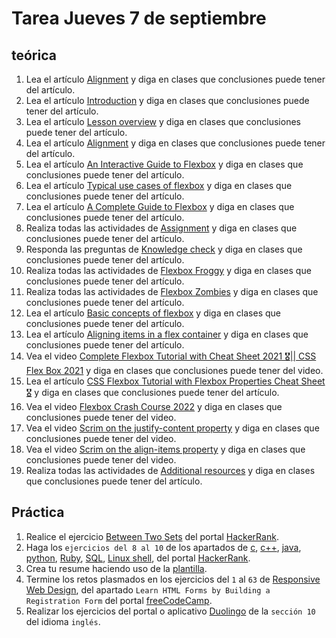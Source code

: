 # Tarea Jueves 7 de septiembre

## teórica

1. Lea el artículo [Alignment](https://www.theodinproject.com/lessons/foundations-alignment) y diga en clases que conclusiones puede tener del artículo.
2. Lea el artículo [Introduction](https://www.theodinproject.com/lessons/foundations-alignment#introduction) y diga en clases que conclusiones puede tener del artículo.
3. Lea el artículo [Lesson overview](https://www.theodinproject.com/lessons/foundations-alignment#lesson-overview) y diga en clases que conclusiones puede tener del artículo.
4. Lea el artículo [Alignment](https://www.theodinproject.com/lessons/foundations-alignment#alignment) y diga en clases que conclusiones puede tener del artículo.
5. Lea el artículo [An Interactive Guide to Flexbox](https://www.joshwcomeau.com/css/interactive-guide-to-flexbox/) y diga en clases que conclusiones puede tener del artículo.
6. Lea el artículo [Typical use cases of flexbox](https://developer.mozilla.org/en-US/docs/Web/CSS/CSS_Flexible_Box_Layout/Typical_Use_Cases_of_Flexbox) y diga en clases que conclusiones puede tener del artículo.
7. Lea el artículo [A Complete Guide to Flexbox](https://css-tricks.com/snippets/css/a-guide-to-flexbox/) y diga en clases que conclusiones puede tener del artículo.
8. Realiza todas las actividades de [Assignment](https://www.theodinproject.com/lessons/foundations-alignment#assignment) y diga en clases que conclusiones puede tener del artículo.
9. Responda las preguntas de [Knowledge check](https://www.theodinproject.com/lessons/foundations-alignment#knowledge-check) y diga en clases que conclusiones puede tener del artículo.
10. Realiza todas las actividades de [Flexbox Froggy](https://flexboxfroggy.com/) y diga en clases que conclusiones puede tener del artículo.
11. Realiza todas las actividades de [Flexbox Zombies](https://mastery.games/flexboxzombies/) y diga en clases que conclusiones puede tener del artículo.
12. Lea el artículo [Basic concepts of flexbox](https://developer.mozilla.org/en-US/docs/Web/CSS/CSS_Flexible_Box_Layout/Basic_Concepts_of_Flexbox) y diga en clases que conclusiones puede tener del artículo.
13. Lea el artículo [Aligning items in a flex container](https://developer.mozilla.org/en-US/docs/Web/CSS/CSS_Flexible_Box_Layout/Aligning_Items_in_a_Flex_Container) y diga en clases que conclusiones puede tener del artículo.
14. Vea el video [Complete Flexbox Tutorial with Cheat Sheet 2021 🎖️|| CSS Flex Box 2021](https://youtu.be/7YUR0Igl9eU?si=UMf6RXm5aDYHq-K-) y diga en clases que conclusiones puede tener del video.
15. Lea el artículo [CSS Flexbox Tutorial with Flexbox Properties Cheat Sheet 🎖️](https://www.freecodecamp.org/news/css-flexbox-tutorial-with-cheatsheet/) y diga en clases que conclusiones puede tener del artículo.
16. Vea el video [Flexbox Crash Course 2022](https://m.youtube.com/watch?v=3YW65K6LcIA) y diga en clases que conclusiones puede tener del video.
17. Vea el video [Scrim on the justify-content property](https://scrimba.com/learn/flexbox/justify-content-flexbox-tutorial-cVWPacR) y diga en clases que conclusiones puede tener del video.
18. Vea el video [Scrim on the align-items property](https://scrimba.com/learn/flexbox/align-items-flexbox-tutorial-cJqymH9) y diga en clases que conclusiones puede tener del video.
19. Realiza todas las actividades de [Additional resources](https://www.theodinproject.com/lessons/foundations-alignment#additional-resources) y diga en clases que conclusiones puede tener del artículo.

## Práctica

1. Realice el ejercicio [Between Two Sets](https://www.hackerrank.com/challenges/between-two-sets/problem?isFullScreen=false) del portal [HackerRank](https://www.hackerrank.com/dashboard).
2. Haga los `ejercicios del 8 al 10` de los apartados de [c](https://www.hackerrank.com/domains/c), [c++](https://www.hackerrank.com/domains/cpp), [java](https://www.hackerrank.com/domains/java), [python](https://www.hackerrank.com/domains/python), [Ruby](https://www.hackerrank.com/domains/ruby), [SQL](https://www.hackerrank.com/domains/sql), [Linux shell](https://www.hackerrank.com/domains/shell), del portal [HackerRank](https://www.hackerrank.com/dashboard).
3. Crea tu resume haciendo uso de la [plantilla](https://docs.google.com/document/d/1jfUa4HGBDjt2peJPQ0Wg1YhdGkCoSysS6QMT4u8bCic/edit?usp=sharing).
4. Termine los retos plasmados en los ejercicios del `1` al `63` de [Responsive Web Design](https://www.freecodecamp.org/learn/2022/responsive-web-design/), del apartado `Learn HTML Forms by Building a Registration Form` del portal [freeCodeCamp](https://www.freecodecamp.org/learn/).
5. Realizar los ejercicios del portal o aplicativo [Duolingo](https://www.duolingo.com/learn) de la `sección 10` del idioma `inglés`.
